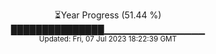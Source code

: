 <p align="center">
⏳Year Progress (51.44 %) <br>
███████████████▁▁▁▁▁▁▁▁▁▁▁▁▁▁▁ <br>
<sub>Updated: Fri, 07 Jul 2023 18:22:39 GMT</sub>
</p>

